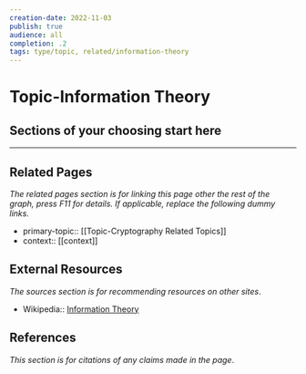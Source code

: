 ```yaml
---
creation-date: 2022-11-03
publish: true
audience: all
completion: .2
tags: type/topic, related/information-theory
---
```

# Topic-Information Theory

## Sections of your choosing start here

---
## Related Pages
*The related pages section is for linking this page other the rest of the graph, press F11 for details. If applicable, replace the following dummy links.*
- primary-topic:: [[Topic-Cryptography Related Topics]]
- context:: \[\[context\]\]

## External Resources
*The sources section is for recommending resources on other sites*.
- Wikipedia:: [Information Theory](https://en.wikipedia.org/wiki/Information_theory)

## References
*This section is for citations of any claims made in the page*.